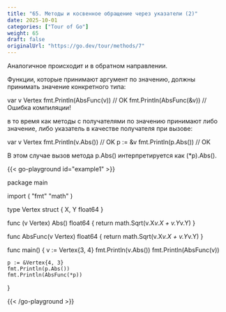 ```yaml
---
title: "65. Методы и косвенное обращение через указатели (2)"
date: 2025-10-01
categories: ["Tour of Go"]
weight: 65
draft: false
originalUrl: "https://go.dev/tour/methods/7"
---
```


Аналогичное происходит и в обратном направлении.

Функции, которые принимают аргумент по значению, должны принимать значение конкретного типа:

var v Vertex
fmt.Println(AbsFunc(v))  // OK
fmt.Println(AbsFunc(&v)) // Ошибка компиляции!

в то время как методы с получателями по значению принимают либо значение, либо указатель в качестве получателя при вызове:

var v Vertex
fmt.Println(v.Abs()) // OK
p := &v
fmt.Println(p.Abs()) // OK

В этом случае вызов метода p.Abs() интерпретируется как (*p).Abs().


{{< go-playground id="example1" >}}

package main

import (
"fmt"
"math"
)

type Vertex struct {
X, Y float64
}

func (v Vertex) Abs() float64 {
return math.Sqrt(v.X*v.X + v.Y*v.Y)
}

func AbsFunc(v Vertex) float64 {
return math.Sqrt(v.X*v.X + v.Y*v.Y)
}

func main() {
    v := Vertex{3, 4}
    fmt.Println(v.Abs())
    fmt.Println(AbsFunc(v))

	p := &Vertex{4, 3}
	fmt.Println(p.Abs())
	fmt.Println(AbsFunc(*p))
}


{{< /go-playground >}} 